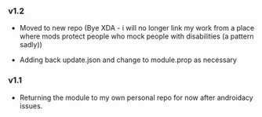### v1.2

- Moved to new repo (Bye XDA - i will no longer link my work from a place where mods protect people who mock people with disabilities (a pattern sadly))

- Adding back update.json and change to module.prop as necessary


### v1.1

- Returning the module to my own personal repo for now after androidacy issues.

